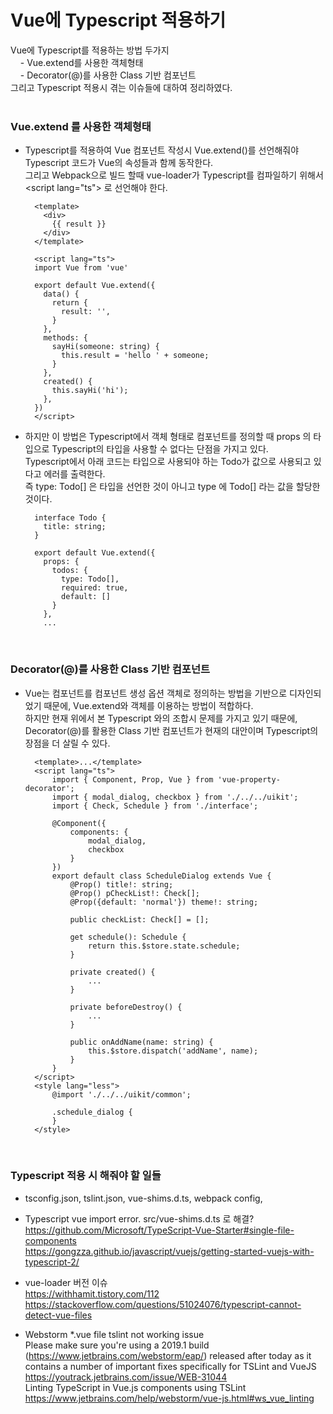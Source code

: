 # Vue에 Typescript 적용하기

Vue에 Typescript를 적용하는 방법 두가지<br>
&nbsp;&nbsp;&nbsp;&nbsp;- Vue.extend를 사용한 객체형태<br>
&nbsp;&nbsp;&nbsp;&nbsp;- Decorator(@)를 사용한 Class 기반 컴포넌트<br>
그리고 Typescript 적용시 겪는 이슈들에 대하여 정리하였다.
<br><br>

### Vue.extend 를 사용한 객체형태

* Typescript를 적용하여 Vue 컴포넌트 작성시 Vue.extend()를 선언해줘야 Typescript 코드가 Vue의 속성들과 함께 동작한다.<br>
  그리고 Webpack으로 빌드 할때 vue-loader가 Typescript를 컴파일하기 위해서 <script lang="ts"\> 로 선언해야 한다.
  
        <template>
          <div>
            {{ result }}
          </div>
        </template>
        
        <script lang="ts">
        import Vue from 'vue'
        
        export default Vue.extend({
          data() {
            return {
              result: '',
            }
          },
          methods: {
            sayHi(someone: string) {
              this.result = 'hello ' + someone;
            }
          },
          created() {
            this.sayHi('hi');
          },
        })
        </script>
        
* 하지만 이 방법은 Typescript에서 객체 형태로 컴포넌트를 정의할 때 props 의 타입으로 Typescript의 타입을 사용할 수 없다는 단점을 가지고 있다.<br>
  Typescript에서 아래 코드는 타입으로 사용되야 하는 Todo가 값으로 사용되고 있다고 에러를 출력한다.<br>
  즉 type: Todo[] 은 타입을 선언한 것이 아니고 type 에 Todo[] 라는 값을 할당한 것이다.

        interface Todo {
          title: string;
        }
    
        export default Vue.extend({
          props: {
            todos: {
              type: Todo[],
              required: true,
              default: []
            }
          },
          ...
<br>

### Decorator(@)를 사용한 Class 기반 컴포넌트

* Vue는 컴포넌트를 컴포넌트 생성 옵션 객체로 정의하는 방법을 기반으로 디자인되었기 때문에, Vue.extend와 객체를 이용하는 방법이 적합하다.<br>
  하지만 현재 위에서 본 Typescript 와의 조합시 문제를 가지고 있기 때문에, Decorator(@)를 활용한 Class 기반 컴포넌트가 현재의 대안이며 Typescript의 장점을 더 살릴 수 있다.
  
        <template>...</template>
        <script lang="ts">
            import { Component, Prop, Vue } from 'vue-property-decorator';
            import { modal_dialog, checkbox } from './../../uikit';
            import { Check, Schedule } from './interface';
        
            @Component({
                components: {
                    modal_dialog,
                    checkbox
                }
            })
            export default class ScheduleDialog extends Vue {
                @Prop() title!: string;
                @Prop() pCheckList!: Check[];
                @Prop({default: 'normal'}) theme!: string;
        
                public checkList: Check[] = [];
        
                get schedule(): Schedule {
                    return this.$store.state.schedule;
                }
        
                private created() {
                    ...
                }
        
                private beforeDestroy() {
                    ...
                }
        
                public onAddName(name: string) {
                    this.$store.dispatch('addName', name);
                }
            }
        </script>
        <style lang="less">
            @import './../../uikit/common';
        
            .schedule_dialog {
            }
        </style>
<br>

### Typescript 적용 시 해줘야 할 일들

* tsconfig.json, tslint.json, vue-shims.d.ts, webpack config, 

* Typescript vue import error. src/vue-shims.d.ts 로 해결?<br>
  <https://github.com/Microsoft/TypeScript-Vue-Starter#single-file-components>
  <br>
  <https://gongzza.github.io/javascript/vuejs/getting-started-vuejs-with-typescript-2/>
  
* vue-loader 버전 이슈<br>
  <https://withhamit.tistory.com/112>
  <br>
  <https://stackoverflow.com/questions/51024076/typescript-cannot-detect-vue-files>
  
* Webstorm *.vue file tslint not working issue<br>
  Please make sure you're using a 2019.1 build (https://www.jetbrains.com/webstorm/eap/) released after today as it contains a number of important fixes specifically for TSLint and VueJS<br>
  <https://youtrack.jetbrains.com/issue/WEB-31044>
  <br>
  Linting TypeScript in Vue.js components using TSLint<br>
  <https://www.jetbrains.com/help/webstorm/vue-js.html#ws_vue_linting>
  
  
  



